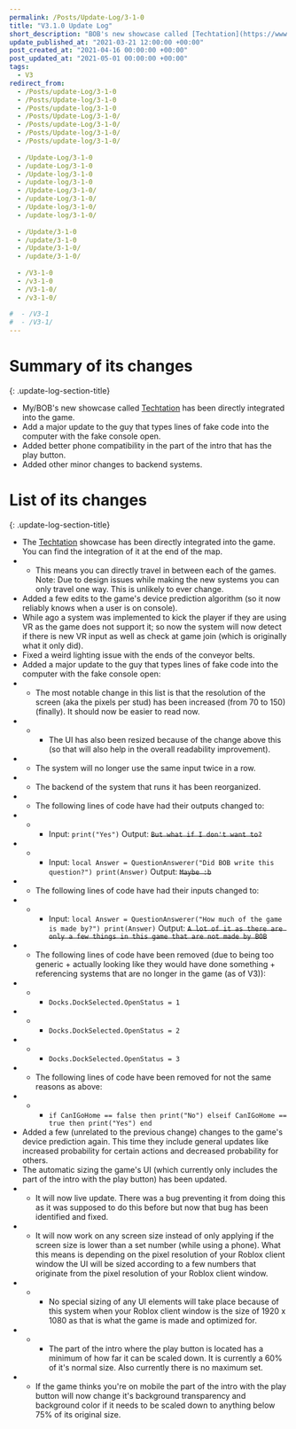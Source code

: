 ```yaml
---
permalink: /Posts/Update-Log/3-1-0
title: "V3.1.0 Update Log"
short_description: "BOB's new showcase called [Techtation](https://www.roblox.com/games/6201734639/) has been directly integrated into the game"
update_published_at: "2021-03-21 12:00:00 +00:00"
post_created_at: "2021-04-16 00:00:00 +00:00"
post_updated_at: "2021-05-01 00:00:00 +00:00"
tags:
  - V3
redirect_from:
  - /Posts/update-Log/3-1-0
  - /Posts/Update-log/3-1-0
  - /Posts/update-log/3-1-0
  - /Posts/Update-Log/3-1-0/
  - /Posts/update-Log/3-1-0/
  - /Posts/Update-log/3-1-0/
  - /Posts/update-log/3-1-0/
  
  - /Update-Log/3-1-0
  - /update-Log/3-1-0
  - /Update-log/3-1-0
  - /update-log/3-1-0
  - /Update-Log/3-1-0/
  - /update-Log/3-1-0/
  - /Update-log/3-1-0/
  - /update-log/3-1-0/
  
  - /Update/3-1-0
  - /update/3-1-0
  - /Update/3-1-0/
  - /update/3-1-0/
  
  - /V3-1-0
  - /v3-1-0
  - /V3-1-0/
  - /v3-1-0/
  
#  - /V3-1
#  - /V3-1/
---
```


# Summary of its changes
{: .update-log-section-title}

* My/BOB's new showcase called [Techtation](https://www.roblox.com/games/6201734639/) has been directly integrated into the game.
* Add a major update to the guy that types lines of fake code into the computer with the fake console open.
* Added better phone compatibility in the part of the intro that has the play button.
* Added other minor changes to backend systems.

# List of its changes
{: .update-log-section-title}

* The [Techtation](https://www.roblox.com/games/6201734639/) showcase has been directly integrated into the game. You can find the integration of it at the end of the map.
* * This means you can directly travel in between each of the games. Note: Due to design issues while making the new systems you can only travel one way. This is unlikely to ever change.
* Added a few edits to the game's device prediction algorithm (so it now reliably knows when a user is on console).
* While ago a system was implemented to kick the player if they are using VR as the game does not support it; so now the system will now detect if there is new VR input as well as check at game join (which is originally what it only did).
* Fixed a weird lighting issue with the ends of the conveyor belts.
* Added a major update to the guy that types lines of fake code into the computer with the fake console open:
* * The most notable change in this list is that the resolution of the screen (aka the pixels per stud) has been increased (from 70 to 150) (finally). It should now be easier to read now.
* * * The UI has also been resized because of the change above this (so that will also help in the overall readability improvement).
* * The system will no longer use the same input twice in a row.
* * The backend of the system that runs it has been reorganized.
* * The following lines of code have had their outputs changed to:
* * * Input: `print("Yes")`
Output: <s class="spoiler">`But what if I don't want to?`</s>
* * * Input: `local Answer = QuestionAnswerer("Did BOB write this question?") print(Answer)`
Output: <s class="spoiler">`Maybe :b`</s>
* * The following lines of code have had their inputs changed to:
* * * Input: `local Answer = QuestionAnswerer("How much of the game is made by?") print(Answer)`
Output: <s class="spoiler">`A lot of it as there are only a few things in this game that are not made by BOB`</s>
* * The following lines of code have been removed (due to being too generic + actually looking like they would have done something + referencing systems that are no longer in the game (as of V3)):
* * * `Docks.DockSelected.OpenStatus = 1`
* * * `Docks.DockSelected.OpenStatus = 2`
* * * `Docks.DockSelected.OpenStatus = 3`
* * The following lines of code have been removed for not the same reasons as above:
* * * `if CanIGoHome == false then print("No") elseif CanIGoHome == true then print("Yes") end`
* Added a few (unrelated to the previous change) changes to the game's device prediction again. This time they include general updates like increased probability for certain actions and decreased probability for others.
* The automatic sizing the game's UI (which currently only includes the part of the intro with the play button) has been updated.
* * It will now live update. There was a bug preventing it from doing this as it was supposed to do this before but now that bug has been identified and fixed.
* * It will now work on any screen size instead of only applying if the screen size is lower than a set number (while using a phone). What this means is depending on the pixel resolution of your Roblox client window the UI will be sized according to a few numbers that originate from the pixel resolution of your Roblox client window.
* * * No special sizing of any UI elements will take place because of this system when your Roblox client window is the size of 1920 x 1080 as that is what the game is made and optimized for.
* * * The part of the intro where the play button is located has a minimum of how far it can be scaled down. It is currently a 60% of it's normal size. Also currently there is no maximum set.
* * If the game thinks you're on mobile the part of the intro with the play button will now change it's background transparency and background color if it needs to be scaled down to anything below 75% of its original size.